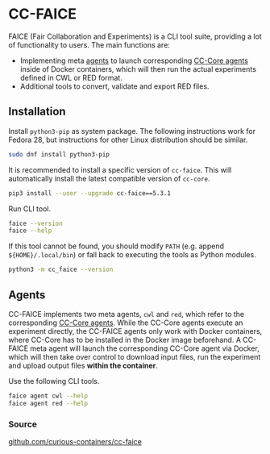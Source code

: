 # CC-FAICE

FAICE (Fair Collaboration and Experiments) is a CLI tool suite, providing a lot of functionality to users. The main functions are:

* Implementing meta [agents](#agents) to launch corresponding [CC-Core agents](cc-core.md#agents) inside of Docker containers, which will then run the actual experiments defined in CWL or RED format.
* Additional tools to convert, validate and export RED files.

## Installation

Install `python3-pip` as system package. The following instructions work for Fedora 28, but instructions for other Linux distribution should be similar.

```bash
sudo dnf install python3-pip
```

It is recommended to install a specific version of `cc-faice`. This will automatically install the latest compatible version of `cc-core`.

```bash
pip3 install --user --upgrade cc-faice==5.3.1
```

Run CLI tool.

```bash
faice --version
faice --help
```

If this tool cannot be found, you should modify `PATH` (e.g. append `${HOME}/.local/bin`) or fall back to executing the tools as Python modules.

```bash
python3 -m cc_faice --version
```

## Agents

CC-FAICE implements two meta agents, `cwl` and `red`, which refer to the corresponding [CC-Core agents](cc-core.md#agents). While the CC-Core agents execute an experiment directly, the CC-FAICE agents only work with Docker containers, where CC-Core has to be installed in the Docker image beforehand. A CC-FAICE meta agent will launch the corresponding CC-Core agent via Docker, which will then take over control to download input files, run the experiment and upload output files **within the container**.

Use the following CLI tools.

```bash
faice agent cwl --help
faice agent red --help
```

### Source

[github.com/curious-containers/cc-faice](https://github.com/curious-containers/cc-faice)
